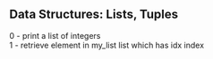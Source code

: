 ## Data Structures: Lists, Tuples <br />
0 - print a list of integers <br />
1 - retrieve element in my_list list which has idx index <br />
